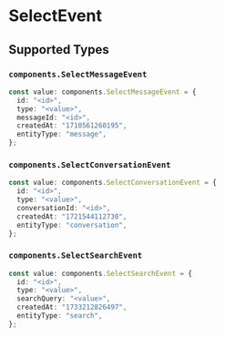 # SelectEvent


## Supported Types

### `components.SelectMessageEvent`

```typescript
const value: components.SelectMessageEvent = {
  id: "<id>",
  type: "<value>",
  messageId: "<id>",
  createdAt: "1710561260195",
  entityType: "message",
};
```

### `components.SelectConversationEvent`

```typescript
const value: components.SelectConversationEvent = {
  id: "<id>",
  type: "<value>",
  conversationId: "<id>",
  createdAt: "1721544112730",
  entityType: "conversation",
};
```

### `components.SelectSearchEvent`

```typescript
const value: components.SelectSearchEvent = {
  id: "<id>",
  type: "<value>",
  searchQuery: "<value>",
  createdAt: "1733212826497",
  entityType: "search",
};
```

